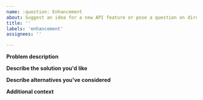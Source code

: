 ```yaml
---
name: :question: Enhancement
about: Suggest an idea for a new API feature or pose a question on directions for evolution
title: ''
labels: 'enhancement'
assignees: ''

---
```



**Problem description**
<!-- A clear and concise description of what the problem is. Ex. I'm always frustrated when [...] -->

**Describe the solution you'd like**
<!-- A clear and concise description of what you want to happen.-->

**Describe alternatives you've considered**
<!-- A clear and concise description of any alternative solutions or features you've considered.-->

**Additional context**
<!-- Add any other context or screenshots about the feature request here.-->

